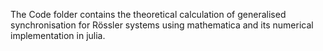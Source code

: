 The Code folder contains the theoretical calculation of generalised synchronisation for Rössler systems using mathematica and its numerical implementation in julia.
